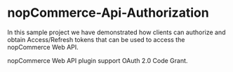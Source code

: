 # nopCommerce-Api-Authorization

In this sample project we have demonstrated how clients can authorize and obtain Access/Refresh tokens that can be used to access the nopCommerce Web API.

nopCommerce Web API plugin support OAuth 2.0 Code Grant.
